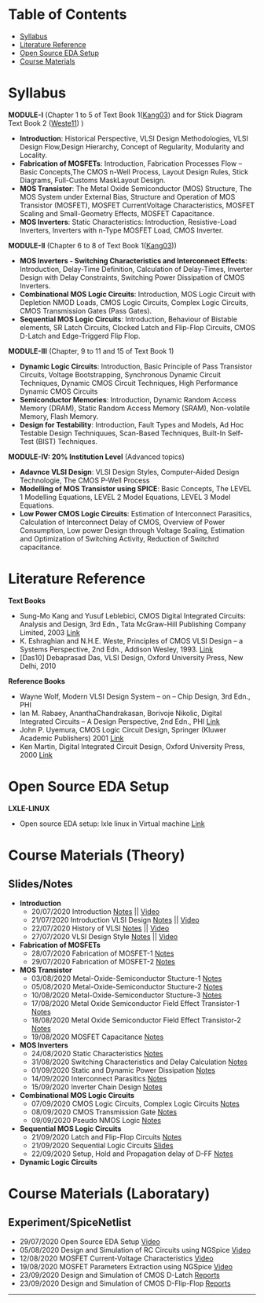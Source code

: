 # Table of Contents
- [Syllabus](#Syllabus)
- [Literature Reference](#Literature-Reference)
- [Open Source EDA Setup](#Open-Source-EDA-Setup)
- [Course Materials](#Class-Material)


# Syllabus
**MODULE-I** (Chapter 1 to 5 of Text Book 1([Kang03]) and for Stick Diagram Text Book 2 ([Weste11]) )
- **Introduction**: Historical Perspective, VLSI Design Methodologies, VLSI Design Flow,Design
Hierarchy, Concept of Regularity, Modularity and Locality.
- **Fabrication of MOSFETs**: Introduction, Fabrication Processes Flow – Basic Concepts,The
CMOS n-Well Process, Layout Design Rules, Stick Diagrams, Full-Customs MaskLayout
Design.
- **MOS Transistor**: The Metal Oxide Semiconductor (MOS) Structure, The MOS System under
External Bias, Structure and Operation of MOS Transistor (MOSFET), MOSFET CurrentVoltage Characteristics, MOSFET Scaling and Small-Geometry Effects, MOSFET Capacitance.
- **MOS Inverters**: Static Characteristics: Introduction, Resistive-Load Inverters, Inverters
with n-Type MOSFET Load, CMOS Inverter.

**MODULE-II** (Chapter 6 to 8 of Text Book 1([Kang03]))
- **MOS Inverters - Switching Characteristics and Interconnect Effects**: Introduction, Delay-Time Definition, Calculation of Delay-Times, Inverter Design with Delay Constraints, Switching Power Dissipation of CMOS Inverters.
- **Combinational MOS Logic Circuits**: Introduction, MOS Logic Circuit with Depletion NMOD Loads, CMOS Logic Circuits, Complex Logic Circuits, CMOS Transmission Gates (Pass Gates).
- **Sequential MOS Logic Circuits**: Introduction, Behaviour of Bistable elements, SR Latch Circuits, Clocked Latch and Flip-Flop Circuits, CMOS D-Latch and Edge-Triggerd Flip Flop.

**MODULE-III** (Chapter, 9 to 11 and 15 of Text Book 1)
- **Dynamic Logic Circuits**: Introduction, Basic Principle of Pass Transistor Circuits, Voltage Bootstrapping, Synchronous Dynamic Circuit Techniques, Dynamic CMOS Circuit Techniques, High Performance Dynamic CMOS Circuits
- **Semiconductor Memories**: Introduction, Dynamic Random Access Memory (DRAM), Static Random Access Memory (SRAM), Non-volatile Memory, Flash Memory.
- **Design for Testability**: Introduction, Fault Types and Models, Ad Hoc Testable Design Techniquues, Scan-Based Techniques, Built-In Self-Test (BIST) Techniques.

**MODULE-IV: 20% Institution Level** (Advanced topics)
- **Adavnce VLSI Design**: VLSI Design Styles, Computer-Aided Design Technologie, The CMOS P-Well Process
- **Modelling of MOS Transistor using SPICE**: Basic Concepts, The LEVEL 1 Modelling Equations, LEVEL 2 Model Equations, LEVEL 3 Model Equations.
- **Low Power CMOS Logic Circuits**: Estimation of Interconnect Parasitics, Calculation of Interconnect Delay of CMOS, Overview of Power Consumption, Low power Design through Voltage Scaling, Estimation and Optimization of Switching Activity, Reduction of Switchrd capacitance.

# Literature Reference
**Text Books**
  - Sung-Mo Kang and Yusuf Leblebici, CMOS Digital Integrated Circuits: Analysis and Design, 3rd Edn., Tata McGraw-Hill Publishing Company Limited, 2003 [Link](https://www.dropbox.com/s/5h4prayo3jr286r/Book-CMOS%20Digital%20Integrated%20Circuits%20Analysis%20%20Design%20by%20Sung-Mo%20%28Steve%29%20Kang%2C%20Yusuf%20Leblebici.pdf)
  - K. Eshraghian and N.H.E. Weste, Principles of CMOS VLSI Design – a Systems Perspective, 2nd Edn., Addison Wesley, 1993. [Link](https://www.dropbox.com/s/n2xpr6gr3upor80/Book-Weste-Harris-CMOS-VLSI-design-Pearson-4thEd-2011.pdf)
  - [Das10] Debaprasad Das, VLSI Design, Oxford University Press, New Delhi, 2010
  
**Reference Books**
- Wayne Wolf, Modern VLSI Design System – on – Chip Design, 3rd Edn., PHI
- Ian M. Rabaey, AnanthaChandrakasan, Borivoje Nikolic, Digital Integrated Circuits – A
Design Perspective, 2nd Edn., PHI [Link](https://www.dropbox.com/s/wsdpplskgq0ezzo/Book-Digital%20Integrated%20Circuits%20%282nd%20Edition%29%20by%20Jan%20M.%20Rabaey.pdf)
- John P. Uyemura, CMOS Logic Circuit Design, Springer (Kluwer Academic Publishers) 2001 [Link](https://www.dropbox.com/s/k7mgzlb6q8r74pm/Book-Circuit%20Design%20for%20CMOS%20VLSI%20by%20John%20P.%20Uyemura.pdf)
- Ken Martin, Digital Integrated Circuit Design, Oxford University Press, 2000 [Link](https://www.dropbox.com/s/uealymk8epn8n27/Digital%20integrated%20circuit%20design%20by%20Kenneth%20W%20Martin.pdf)

# Open Source EDA Setup
**LXLE-LINUX**
- Open source EDA setup: lxle linux in Virtual machine [Link](https://www.dropbox.com/s/2lovix0ntsw8yfw/2020-0917-Open%20Source%20EDA%20Setup.pdf)

# Course Materials (Theory) 
## Slides/Notes
- **Introduction**
  - 20/07/2020  Introduction [Notes](https://www.dropbox.com/s/mu4fs65j3ceway1/2020-0720-15VLSI7T-Introduction.pdf) || [Video](https://www.youtube.com/watch?v=HHlwbC_LZSw)
  - 21/07/2020 Introduction VLSI Design [Notes](https://www.dropbox.com/s/uilc6kyxp7bkxol/2020-0721-15VLSI7T-Introduction-to-VLSI-Design.pdf) || [Video](https://drive.google.com/file/d/1C0TYIpUiZVv3htd0byO2WtxbbwKU3PX4/view?usp=sharing)
  - 22/07/2020 History of VLSI [Notes](https://www.dropbox.com/s/n7j9bo3hnnm29xb/2020-0721-15VLSI7T-Module1-Lecture1-History-of-VLSI.pdf) || [Video](https://drive.google.com/file/d/1dNQkMXHWWnW5hqfl3UTFE65ty-008ksa/view?usp=sharing)
  - 27/07/2020 VLSI Design Style [Notes](https://www.dropbox.com/s/9t98ds4sgqe2i6j/2020-0727-15VLSI7T-Module4-Lecture1-VLSI-Design-Style.pdf) || [Video](https://drive.google.com/file/d/1-Bb8et198N4YAJl1OXbR0KlOdYtKRh0k/view?usp=sharing)
- **Fabrication of MOSFETs**
  - 28/07/2020 Fabrication of MOSFET-1 [Notes](https://www.dropbox.com/s/cgp9dgpaib12ozk/2020-0728-15VLSI7T-Module1-Lecture2-Fabrication-of-MOSFET.pdf)
  - 29/07/2020 Fabrication of MOSFET-2 [Notes](https://www.dropbox.com/s/lhjo31l4473t56a/2020-0729-15VLSI7T-Module1-Lecture3-Fabrication-of-MOSFET.pdf)
- **MOS Transistor**
  - 03/08/2020 Metal-Oxide-Semiconductor Stucture-1 [Notes](https://www.dropbox.com/s/ntcueemzmsbx9vb/2020-0803-15VLSI7T-Module1-Lecture-4-5-MOS-Transistor.pdf)
  - 05/08/2020 Metal-Oxide-Semiconductor Stucture-2 [Notes](https://www.dropbox.com/s/85kswvq4ejs08ha/2020-0805-15VLSI7T-Module1-Lecture6-MOS-Transistor.pdf)
  - 10/08/2020 Metal-Oxide-Semiconductor Stucture-3 [Notes](https://www.dropbox.com/s/xcipyfkiis1fbo5/2020-0810-15VLSI7T-Module1-Lecture7-8-MOS-Transistor.pdf)
  - 17/08/2020 Metal Oxide Semiconductor Field Effect Transistor-1 [Notes](https://www.dropbox.com/s/23z0n3p068hkgul/2020-0817-15VLSI7T-Module1-Lecture9-10-MOSFET.pdf)
  - 18/08/2020 Metal Oxide Semiconductor Field Effect Transistor-2 [Notes](https://www.dropbox.com/s/mqzd1o6u5y8qprn/2020-0818-15VLSI7T-Module1-Lecture11-12-MOSFET.pdf)
  - 19/08/2020 MOSFET Capacitance [Notes](https://www.dropbox.com/s/xxci3s9zu62b042/2020-0819-15VLSI7T-Module1-Lecture13-MOSFET-Capacitance.pdf)
- **MOS Inverters**
  - 24/08/2020 Static Characteristics [Notes](https://www.dropbox.com/s/6bosq72c78s964j/2020-0824-15VLSI7T-Module1-Lecture14-15-Inverter-Static.pdf)
  - 31/08/2020 Switching Characteristics and Delay Calculation [Notes](https://www.dropbox.com/s/ictagcl13jpd62v/2020-0831-15VLSI7T-Module1-Lecture16-17-Inverter-switching.pdf)
  - 01/09/2020 Static and Dynamic Power Dissipation [Notes](https://www.dropbox.com/s/yasjc7athn4gggx/2020-0901-15VLSI7T-Module1-Lecture18-19-Dynamic-Power.pdf)
  - 14/09/2020 Interconnect Parasitics [Notes](https://www.dropbox.com/s/1vicae5kih5flm0/2020-0914-15VLSI7T-Module4-Lecture3-Interconnect-Parasitics.pdf)
  - 15/09/2020 Inverter Chain Design [Notes](https://www.dropbox.com/s/1in6ofch4lxt7zv/2020-0915-15VLSI7T-Module2-Lecture25-26-Inverter-Chain-Design.pdf)
- **Combinational MOS Logic Circuits**
  - 07/09/2020 CMOS Logic Circuits, Complex Logic Circuits [Notes](https://www.dropbox.com/s/tpdidw4rtuvk9f4/2020-0907-15VLSI7T-Module2-Lecture20-21-Combinational-Logic.pdf)
  - 08/09/2020 CMOS Transmission Gate [Notes](https://www.dropbox.com/s/8xkxupbchyv9m9s/2020-0908-15VLSI7T-Module2-Lecture22-23-Transmission-Gate.pdf)
  - 09/09/2020 Pseudo NMOS Logic [Notes](https://www.dropbox.com/s/d0fsj5oyyjygusu/2020-0909-15VLSI7T-Module2-Lecture24-Pseudo-NMOS-Logic.pdf)
- **Sequential MOS Logic Circuits**
  - 21/09/2020 Latch and Flip-Flop Circuits [Notes](https://www.dropbox.com/s/0q6lvah7bk2j11e/2020-0921-15VLSI7T-Module2-Lecture28-29-Sequential-Circuits.pdf)
  - 21/09/2020 Sequential Logic Circuits [Slides](https://www.dropbox.com/s/uht871k7dje6hnj/2020-0921-15VLSI7T-Module2-Lecture28-29-Sequential-Circuits-Slides%28Kang-Book%29.pdf)
  - 22/09/2020 Setup, Hold and Propagation delay of D-FF [Notes](https://www.dropbox.com/s/xmpueuvrqmcsclv/2020-0922-15VLSI7T-Module2-Lecture30-31-Setup-Hold-Propagation-Delay-of-DFF.pdf)
- **Dynamic Logic Circuits**

# Course Materials (Laboratary) 
## Experiment/SpiceNetlist
  - 29/07/2020 Open Source EDA Setup [Video](https://www.youtube.com/watch?v=xt_r3TMzsCg)
  - 05/08/2020 Design and Simulation of RC Circuits using NGSpice [Video](https://www.youtube.com/watch?v=wQCPdbCgaME)
  - 12/08/2020 MOSFET Current-Voltage Characteristics [Video](https://www.youtube.com/watch?v=ZBNLN5PxwLg)
  - 19/08/2020 MOSFET Parameters Extraction using NGSpice [Video](https://www.youtube.com/watch?v=E5AnU98vG6I)
  - 23/09/2020 Design and Simulation of CMOS D-Latch [Reports](https://www.dropbox.com/s/wtxsf73gfdg308x/2020-0923-15VLSI7T-LAB-Exp_8-D-Latch.pdf)
  - 23/09/2020 Design and Simulation of CMOS D-Flip-Flop [Reports](https://www.dropbox.com/s/4283x6xd7x5vkfh/2020-0923-15VLSI7T-LAB-Exp_8-D-Flip-Flop.pdf)
  
  
* * *
[Kang03]:       https://www.dropbox.com/s/50bgttdqbfbtgek/Kang-CMOS-DigitalICAnalysis%26Design-McGraw-2nd-2003.pdf
[Weste11]:      https://www.dropbox.com/s/ard8jntcpq1pt45/Weste-Harris-CMOS-VLSI-design-Pearson-4thEd-2011.pdf
[Clein00]:      https://www.dropbox.com/s/xw2yi6khzm1jj5m/Clein-cmos-ic-layout-concepts-methodologies-and-tools-2000.pdf

